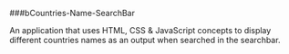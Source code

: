 ###bCountries-Name-SearchBar 

An application that uses HTML, CSS & JavaScript concepts to display different countries names as an output when searched in the searchbar.
